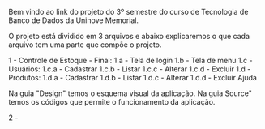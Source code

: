 Bem vindo ao link do projeto do 3º semestre do curso de Tecnologia de Banco de Dados da Uninove Memorial.

O projeto está dividido em 3 arquivos e abaixo explicaremos o que cada arquivo tem uma parte que compõe o projeto.

1 - Controle de Estoque - Final:
  1.a - Tela de login
  1.b - Tela de menu
  1.c - Usuários:
    1.c.a - Cadastrar
    1.c.b - Listar
    1.c.c - Alterar
    1.c.d - Excluir
  1.d - Produtos:
    1.d.a - Cadastrar
    1.d.b - Listar
    1.d.c - Alterar
    1.d.d - Excluir
  Ajuda

Na guia "Design" temos o esquema visual da aplicação.
Na guia Source" temos os códigos que permite o funcionamento da aplicação.

2 - 
